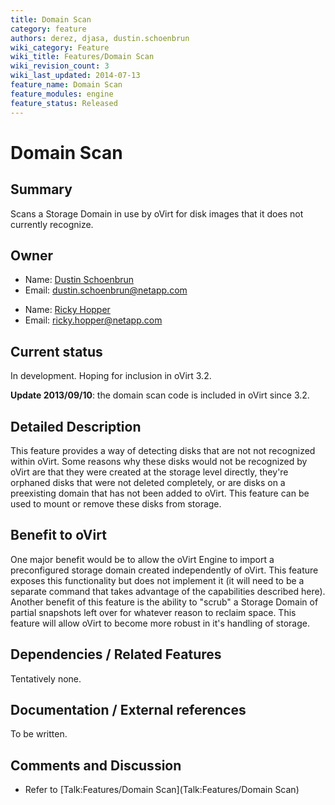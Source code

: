 ```yaml
---
title: Domain Scan
category: feature
authors: derez, djasa, dustin.schoenbrun
wiki_category: Feature
wiki_title: Features/Domain Scan
wiki_revision_count: 3
wiki_last_updated: 2014-07-13
feature_name: Domain Scan
feature_modules: engine
feature_status: Released
---
```


# Domain Scan

## Summary

Scans a Storage Domain in use by oVirt for disk images that it does not currently recognize.

## Owner

*   Name: [ Dustin Schoenbrun](User:Dustin.Schoenbrun)
*   Email: dustin.schoenbrun@netapp.com

<!-- -->

*   Name: [ Ricky Hopper](User:Rickyh)
*   Email: ricky.hopper@netapp.com

## Current status

In development. Hoping for inclusion in oVirt 3.2.

**Update 2013/09/10**: the domain scan code is included in oVirt since 3.2.

## Detailed Description

This feature provides a way of detecting disks that are not not recognized within oVirt. Some reasons why these disks would not be recognized by oVirt are that they were created at the storage level directly, they're orphaned disks that were not deleted completely, or are disks on a preexisting domain that has not been added to oVirt. This feature can be used to mount or remove these disks from storage.

## Benefit to oVirt

One major benefit would be to allow the oVirt Engine to import a preconfigured storage domain created independently of oVirt. This feature exposes this functionality but does not implement it (it will need to be a separate command that takes advantage of the capabilities described here). Another benefit of this feature is the ability to "scrub" a Storage Domain of partial snapshots left over for whatever reason to reclaim space. This feature will allow oVirt to become more robust in it's handling of storage.

## Dependencies / Related Features

Tentatively none.

## Documentation / External references

To be written.

## Comments and Discussion

*   Refer to [Talk:Features/Domain Scan](Talk:Features/Domain Scan)

